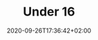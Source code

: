 ---
title: "Under 16"
date: 2020-09-26T17:36:42+02:00
foto: ""
giocatori:
- giocatori/cappelletti-thomas/_index.md
- giocatori/dimitrov-cristian/_index.md
- giocatori/qela-tomas/_index.md
- giocatori/prinzivalli-gianluca/_index.md
- giocatori/dalfovo-lorenzo/_index.md
- giocatori/berlanda-lorenzo/_index.md
- giocatori/pedrotti-daniel/_index.md
- giocatori/bortolin-mattia/_index.md
- giocatori/pellegrini-stefano/_index.md
- giocatori/pandolfo-pavel/_index.md
- giocatori/franzini-paolo/_index.md
- giocatori/tafaruci-alessio/_index.md
- giocatori/guzzon-samuele/_index.md
- giocatori/baftiri-tefik/_index.md
- giocatori/berlanda-luca/_index.md
- giocatori/donatoni-samue/_index.md
allenatori: []
categorie: under-16
stagioni: 2019-2020
---